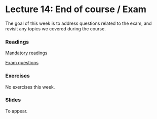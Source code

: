 # Lecture 14: End of course / Exam

The goal of this week is to address questions related to the exam, and revisit any topics we covered during the course.


### Readings

[Mandatory readings](https://github.itu.dk/jst/PCPP2024-public/blob/main/exam/mandatory-readings.md)

[Exam questions](https://github.itu.dk/jst/PCPP2024-public/blob/main/exam/exam-questions.md)

### Exercises

No exercises this week.

### Slides

To appear.
